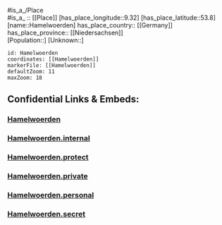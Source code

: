 ﻿---
location: [53.8,9.32] 
mapzoom: [7,12] 
mapmarker: city 
type: City
tags:
- geo/City


SpocWebEntityId: 30745
isDeleted: false
confidential: public

---
#is_a_/Place  
#is_a_ :: [[Place]] 
[has_place_longitude::9.32] 
[has_place_latitude::53.8] 
[name::Hamelwoerden] 
has_place_country:: [[Germany]]  
has_place_province:: [[Niedersachsen]]  
[Population::] 
[Unknown::] 


```leaflet
id: Hamelwoerden
coordinates: [[Hamelwoerden]] 
markerFile: [[Hamelwoerden]] 
defaultZoom: 11 
maxZoom: 18
```


## Confidential Links & Embeds: 

### [Hamelwoerden](/_public/Earth/Continent/Europe/Europe~Central/Germany/Germany~West/Niedersachsen/counties~Niedersachsen/Stade/cities~Stade/Nordkehdingen/boroughs~Nordkehdingen/Hamelwoerden.md) 

### [Hamelwoerden.internal](/_internal/Earth/Continent/Europe/Europe~Central/Germany/Germany~West/Niedersachsen/counties~Niedersachsen/Stade/cities~Stade/Nordkehdingen/boroughs~Nordkehdingen/Hamelwoerden.internal.md) 

### [Hamelwoerden.protect](/_protect/Earth/Continent/Europe/Europe~Central/Germany/Germany~West/Niedersachsen/counties~Niedersachsen/Stade/cities~Stade/Nordkehdingen/boroughs~Nordkehdingen/Hamelwoerden.protect.md) 

### [Hamelwoerden.private](/_private/Earth/Continent/Europe/Europe~Central/Germany/Germany~West/Niedersachsen/counties~Niedersachsen/Stade/cities~Stade/Nordkehdingen/boroughs~Nordkehdingen/Hamelwoerden.private.md) 

### [Hamelwoerden.personal](/_personal/Earth/Continent/Europe/Europe~Central/Germany/Germany~West/Niedersachsen/counties~Niedersachsen/Stade/cities~Stade/Nordkehdingen/boroughs~Nordkehdingen/Hamelwoerden.personal.md) 

### [Hamelwoerden.secret](/_secret/Earth/Continent/Europe/Europe~Central/Germany/Germany~West/Niedersachsen/counties~Niedersachsen/Stade/cities~Stade/Nordkehdingen/boroughs~Nordkehdingen/Hamelwoerden.secret.md) 
